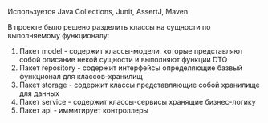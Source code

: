 Используется Java Collections, Junit, AssertJ, Maven

В проекте было решено разделить классы на сущности по выполняемому функционалу:
1) Пакет model - содержит классы-модели, которые представляют собой описание некой сущности и выполняют функции DTO
2) Пакет repository - содержит интерфейсы определяющие базвый функционал для классов-хранилищ
3) Пакет storage - содержит классы представляющие собой хранилище для данных
4) Пакет service - содержит классы-сервисы хранящие бизнес-логику
5) Пакет api - иммитирует контроллеры
